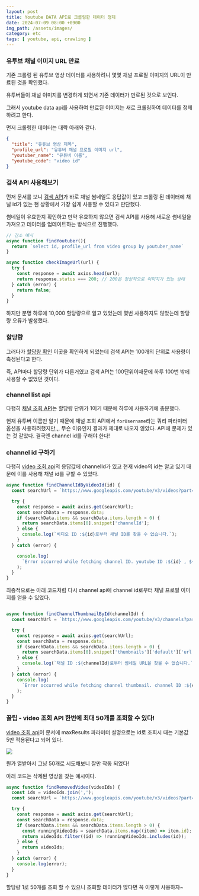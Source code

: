 ```yaml
---
layout: post
title: Youtube DATA API로 크롤링한 데이터 정제
date: 2024-07-09 08:00 +0900
img_path: /assets/images/
category: etc
tags: [ youtube, api, crawling ]
---
```


### 유투브 채널 이미지 URL 만료 
기존 크롤링 된 유투브 영상 데이터를 사용하려니 몇몇 채널 프로필 이미지의 URL이 만료된 것을 확인했다. 

유투버들이 채널 이미지를 변경하게 되면서 기존 데이터가 만료된 것으로 보인다. 

그래서 youtube data api를 사용하여 만료된 이미지는 새로 크롤링하여 데이터를 정제하려고 한다.

먼저 크롤링한 데이터는 대략 아래와 같다.

```json
{
  "title": "유튜브 영상 제목",
  "profile_url": "유튜버 채널 프로필 이미지 url",
  "youtuber_name": "유튜버 이름",
  "youtube_code": "video id"
}
```

### 검색 API 사용해보기

먼저 문서를 보니 [검색  API](https://developers.google.com/youtube/v3/docs/search/list?hl=ko#usage)가 바로 채널 썸네일도 응답값이 있고 크롤링 된 데이터에 채널 id가 없는 현 상황에서 가장 쉽게 사용할 수 있다고 판단했다.

썸네일이 유효한지 확인하고 만약 유효하지 않으면 검색 API를 사용해 새로운 썸네일을 가져오고 데이터를 업데이트하는 방식으로 진행했다.

```javascript
// 간소 예시
async function findYoutuber(){
  return `select id, profile_url from video group by youtuber_name`
}

async function checkImageUrl(url) {
  try {
    const response = await axios.head(url);
    return response.status === 200; // 200은 정상적으로 이미지가 있는 상태
  } catch (error) {
    return false;
  }
}
```

하지만 분명 하루에 10,000 할당량으로 알고 있었는데 몇번 사용하지도 않았는데 할당량 오류가 발생했다.  

### 할당량 
그러다가 [할당량 확인](https://developers.google.com/youtube/v3/determine_quota_cost?hl=ko) 이곳을 확인하게 되었는데 검색 API는 100개의 단위로 사용량이 측정된다고 한다. 

즉, API마다 할당량 단위가 다른거였고 검색 API는 100단위이때문에 하루 100번 밖에 사용할 수 없었던 것이다. 

### channel list api
다행히 [채널 조회 API](https://developers.google.com/youtube/v3/docs/channels/list?hl=ko)는 할당량 단위가 1이기 때문에 하루에 사용하기에 충분했다. 

현재 유투버 이름만 알기 때문에 채널 조회 API에서 `forUsername`라는 쿼리 파라미터 옵션을 사용하려했지만,,, 무슨 이유인지 결과가 제대로 나오지 않았다. API에 문제가 있는 것 같았다. 결국엔 channel id를 구해야 한다!

### channel id 구하기 

 다행히 [video 조회 api](https://developers.google.com/youtube/v3/docs/videos/list?hl=ko)의 응답값에 channelId가 있고 현재 video의 id는 알고 있기 때문에 이를 사용해 채널 id를 구할 수 있었다.

```javascript
async function findChannelIdByVideoId(id) {
  const searchUrl = `https://www.googleapis.com/youtube/v3/videos?part=snippet&id=${id}&key=${API_KEY}`;

  try {
    const response = await axios.get(searchUrl);
    const searchData = response.data;
    if (searchData.items && searchData.items.length > 0) {
      return searchData.items[0].snippet['channelId'];
    } else {
      console.log(`비디오 ID :${id}로부터 채널 ID를 찾을 수 없습니다.`);
    }
  } catch (error) {

    console.log(
      `Error occurred while fetching channel ID. youtube ID :${id} , ${error}`,
    );
  }
}
```

최종적으로는 아래 코드처럼 다시 channel api에 channel id로부터 채널 프로필 이미지를 얻을 수 있었다.

```javascript

async function findChannelThumbnailById(channelId) {
  const searchUrl = `https://www.googleapis.com/youtube/v3/channels?part=snippet&id=${channelId}&key=${API_KEY}`;

  try {
    const response = await axios.get(searchUrl);
    const searchData = response.data;
    if (searchData.items && searchData.items.length > 0) {
      return searchData.items[0].snippet['thumbnails']['default']['url'];
    } else {
      console.log(`채널 ID :${channelId}로부터 썸네일 URL을 찾을 수 없습니다.`);
    }
  } catch (error) {
    console.log(
      `Error occurred while fetching channel thumbnail. channel ID :${channelId} , ${error}`,
    );
  }
}
```

  
### 꿀팁 - video 조회 API 한번에 최대 50개를 조회할 수 있다!


[video 조회 api](https://developers.google.com/youtube/v3/docs/videos/list?hl=ko)이 문서에 maxResults 파라미터 설명으로는 id로 조회시 때는 기본값 5만 적용된다고 되어 있다. 

![]({{site.url}}/assets/images/decorator.png)

뭔가 열받아서 그냥 50개로 시도해보니 잘만 작동 되었다!

아래 코드는 삭제된 영상을 찾는 예시이다.

```javascript
async function findRemovedVideo(videoIds) {
  const ids = videoIds.join(',');
  const searchUrl = `https://www.googleapis.com/youtube/v3/videos?part=snippet&id=${ids}&key=${API_KEY}&maxResults=50`;

  try {
    const response = await axios.get(searchUrl);
    const searchData = response.data;
    if (searchData.items && searchData.items.length > 0) {
      const runningVideoIds = searchData.items.map((item) => item.id);
      return videoIds.filter((id) => !runningVideoIds.includes(id));
    } else {
      return videoIds;
    }
  } catch (error) {
    console.log(error);
  }
}
```

할당량 1로 50개를 조회 할 수 있으니 조회할 데이터가 많다면 꼭 이렇게 사용하자~









 




